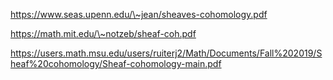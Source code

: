 












https://www.seas.upenn.edu/\~jean/sheaves-cohomology.pdf

https://math.mit.edu/\~notzeb/sheaf-coh.pdf

https://users.math.msu.edu/users/ruiterj2/Math/Documents/Fall%202019/Sheaf%20cohomology/Sheaf-cohomology-main.pdf

